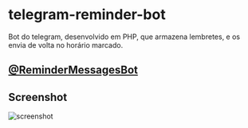 # telegram-reminder-bot
Bot do telegram, desenvolvido em PHP, que armazena lembretes, e os envia de volta no horário marcado.

## [@ReminderMessagesBot](t.me/ReminderMessagesBot)

## Screenshot
![screenshot]()